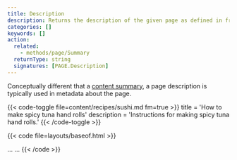 ```yaml
---
title: Description
description: Returns the description of the given page as defined in front matter.
categories: []
keywords: []
action:
  related:
    - methods/page/Summary
  returnType: string
  signatures: [PAGE.Description]
---
```


Conceptually different that a [content summary], a page description is typically used in metadata about the page.

{{< code-toggle file=content/recipes/sushi.md fm=true >}}
title = 'How to make spicy tuna hand rolls'
description = 'Instructions for making spicy tuna hand rolls.'
{{< /code-toggle >}}

{{< code file=layouts/baseof.html  >}}
<head>
  ...
  <meta name="description" content="{{ .Description }}">
  ...
</head>
{{< /code >}}

[content summary]: /content-management/summaries
